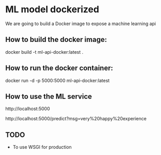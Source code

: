# ML model dockerized

We are going to build a Docker image to expose a machine learning api

## How to build the docker image:

docker build -t ml-api-docker:latest .

## How to run the docker container:

docker run -d -p 5000:5000 ml-api-docker:latest

## How to use the ML service

http://localhost:5000

http://localhost:5000/predict?msg=very%20happy%20experience

## TODO

- To use WSGI for production
